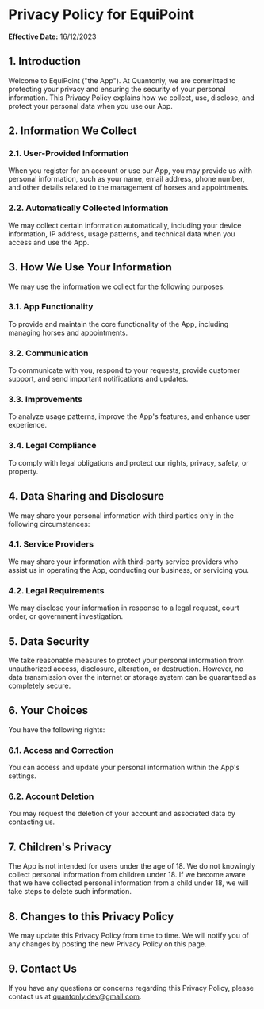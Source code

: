 # Privacy Policy for EquiPoint

**Effective Date:** 16/12/2023

## 1. Introduction

Welcome to EquiPoint ("the App"). At Quantonly, we are committed to protecting your privacy and ensuring the security of your personal information. This Privacy Policy explains how we collect, use, disclose, and protect your personal data when you use our App.

## 2. Information We Collect

### 2.1. User-Provided Information
When you register for an account or use our App, you may provide us with personal information, such as your name, email address, phone number, and other details related to the management of horses and appointments.

### 2.2. Automatically Collected Information
We may collect certain information automatically, including your device information, IP address, usage patterns, and technical data when you access and use the App.

## 3. How We Use Your Information

We may use the information we collect for the following purposes:

### 3.1. App Functionality
To provide and maintain the core functionality of the App, including managing horses and appointments.

### 3.2. Communication
To communicate with you, respond to your requests, provide customer support, and send important notifications and updates.

### 3.3. Improvements
To analyze usage patterns, improve the App's features, and enhance user experience.

### 3.4. Legal Compliance
To comply with legal obligations and protect our rights, privacy, safety, or property.

## 4. Data Sharing and Disclosure

We may share your personal information with third parties only in the following circumstances:

### 4.1. Service Providers
We may share your information with third-party service providers who assist us in operating the App, conducting our business, or servicing you.

### 4.2. Legal Requirements
We may disclose your information in response to a legal request, court order, or government investigation.

## 5. Data Security

We take reasonable measures to protect your personal information from unauthorized access, disclosure, alteration, or destruction. However, no data transmission over the internet or storage system can be guaranteed as completely secure.

## 6. Your Choices

You have the following rights:

### 6.1. Access and Correction
You can access and update your personal information within the App's settings.

### 6.2. Account Deletion
You may request the deletion of your account and associated data by contacting us.

## 7. Children's Privacy

The App is not intended for users under the age of 18. We do not knowingly collect personal information from children under 18. If we become aware that we have collected personal information from a child under 18, we will take steps to delete such information.

## 8. Changes to this Privacy Policy

We may update this Privacy Policy from time to time. We will notify you of any changes by posting the new Privacy Policy on this page.

## 9. Contact Us

If you have any questions or concerns regarding this Privacy Policy, please contact us at quantonly.dev@gmail.com.
